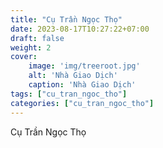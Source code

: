 ```yaml
---
title: "Cụ Trần Ngọc Thọ"
date: 2023-08-17T10:27:22+07:00
draft: false
weight: 2
cover:
    image: 'img/treeroot.jpg'
    alt: 'Nhà Giao Dịch'
    caption: 'Nhà Giao Dịch'
tags: ["cu_tran_ngoc_tho"]
categories: ["cu_tran_ngoc_tho"]
---
```


Cụ Trần Ngọc Thọ